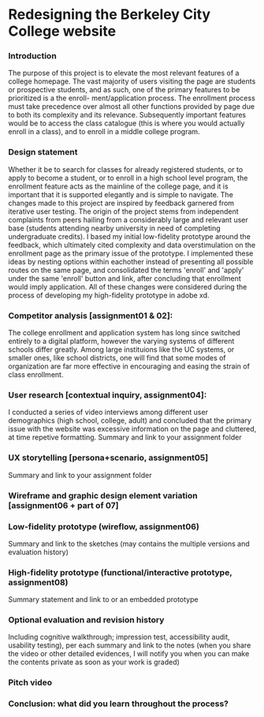 # Redesigning the Berkeley City College website

### Introduction 
The purpose of this project is to elevate the most relevant features of a college homepage. The vast majority of users visiting the page are students or prospective students, and as such, one of the primary features to be prioritized is a the enroll- ment/application process. The enrollment process must take precedence over almost all other functions provided by page due to both its complexity and its relevance. Subsequently important features would be to access the class catalogue (this is where you would actually enroll in a class), and to enroll in a middle college program. 

### Design statement
Whether it be to search for classes for already registered students, or to apply to become a student, or to enroll in a high school level program, the enrollment feature acts as the mainline of the college page, and it is important that it is supported elegantly and is simple to navigate. The changes made to this project are inspired by feedback garnered from iterative user testing. The origin of the project stems from independent complaints from peers hailing from a considerably large and relevant user base (students attending nearby university in need of completing undergraduate credits). I based my initial low-fidelity prototype around the feedback, which ultimately cited complexity and data overstimulation on the enrollment page as the primary issue of the prototype. I implemented these ideas by nesting options within eachother instead of presenting all possible routes on the same page, and consolidated the terms 'enroll' and 'apply' under the same 'enroll' button and link, after concluding that enrollment would imply application. All of these changes were considered during the process of developing my high-fidelity prototype in adobe xd.
### Competitor analysis [assignment01 & 02]:
The college enrollment and application system has long since switched entirely to a digital platform, however the varying systems of different schools differ greatly. Among large instituions like the UC systems, or smaller ones, like school districts, one will find that some modes of organization are far more effective in encouraging and easing the strain of class enrollment.
### User research [contextual inquiry, assignment04]:
I conducted a series of video interviews among different user demographics (high school, college, adult) and concluded that the primary issue with the website was excessive information on the page and cluttered, at time repetive formatting.
Summary and link to your assignment folder
### UX storytelling [persona+scenario, assignment05]
Summary and link to your assignment folder
### Wireframe and graphic design element variation [assignment06 + part of 07]
### Low-fidelity prototype (wireflow, assignment06)
Summary and link to the sketches (may contains the multiple versions and evaluation history)
### High-fidelity prototype (functional/interactive prototype, assignment08)
Summary statement and link to or an embedded prototype
### Optional evaluation and revision history 
Including cognitive walkthrough; impression test, accessibility audit, usability testing), per each summary and link to the notes (when you share the video or other detailed evidences, I will notify you when you can make the contents private as soon as your work is graded)
### Pitch video 
### Conclusion: what did you learn throughout the process?
